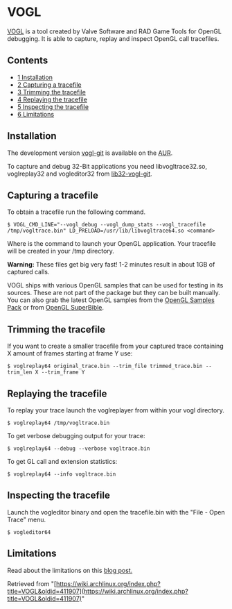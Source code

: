 # VOGL

[VOGL](https://github.com/ValveSoftware/vogl) is a tool created by Valve Software and RAD Game Tools for OpenGL debugging. It is able to capture, replay and inspect OpenGL call tracefiles.

## Contents

*   [1 Installation](#Installation)
*   [2 Capturing a tracefile](#Capturing_a_tracefile)
*   [3 Trimming the tracefile](#Trimming_the_tracefile)
*   [4 Replaying the tracefile](#Replaying_the_tracefile)
*   [5 Inspecting the tracefile](#Inspecting_the_tracefile)
*   [6 Limitations](#Limitations)

## Installation

The development version [vogl-git](https://aur.archlinux.org/packages/vogl-git/) is available on the [AUR](/index.php/AUR "AUR").

To capture and debug 32-Bit applications you need libvogltrace32.so, voglreplay32 and vogleditor32 from [lib32-vogl-git](https://aur.archlinux.org/packages/lib32-vogl-git/).

## Capturing a tracefile

To obtain a tracefile run the following command.

 `$ VOGL_CMD_LINE="--vogl_debug --vogl_dump_stats --vogl_tracefile /tmp/vogltrace.bin" LD_PRELOAD=/usr/lib/libvogltrace64.so <command>` 

Where <command> is the command to launch your OpenGL application. Your tracefile will be created in your /tmp directory.

**Warning:** These files get big very fast! 1-2 minutes result in about 1GB of captured calls.

VOGL ships with various OpenGL samples that can be used for testing in its sources. These are not part of the package but they can be built manually. You can also grab the latest OpenGL samples from the [OpenGL Samples Pack](http://ogl-samples.g-truc.net/) or from [OpenGL SuperBible](http://www.openglsuperbible.com/).

## Trimming the tracefile

If you want to create a smaller tracefile from your captured trace containing X amount of frames starting at frame Y use:

 `$ voglreplay64 original_trace.bin --trim_file trimmed_trace.bin --trim_len X --trim_frame Y` 

## Replaying the tracefile

To replay your trace launch the voglreplayer from within your vogl directory.

 `$ voglreplay64 /tmp/vogltrace.bin` 

To get verbose debugging output for your trace:

 `$ voglreplay64 --debug --verbose vogltrace.bin` 

To get GL call and extension statistics:

 `$ voglreplay64 --info vogltrace.bin` 

## Inspecting the tracefile

Launch the vogleditor binary and open the tracefile.bin with the "File - Open Trace" menu.

 `$ vogleditor64` 

## Limitations

Read about the limitations on this [blog post.](http://richg42.blogspot.it/2014/03/current-vogl-limitations.html)

Retrieved from "[https://wiki.archlinux.org/index.php?title=VOGL&oldid=411907](https://wiki.archlinux.org/index.php?title=VOGL&oldid=411907)"
